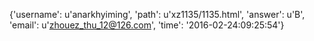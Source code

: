 {'username': u'anarkhyiming', 'path': u'xz1135/1135.html', 'answer': u'B', 'email': u'zhouez_thu_12@126.com', 'time': '2016-02-24:09:25:54'}